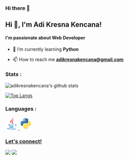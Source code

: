 ### Hi there 👋

<!--
**adikresnakencana/adikresnakencana** is a ✨ _special_ ✨ repository because its `README.md` (this file) appears on your GitHub profile.

Here are some ideas to get you started:

- 🔭 I’m currently working on ...
- 🌱 I’m currently learning Machine Learning
- 👯 I’m looking to collaborate on ...
- 🤔 I’m looking for help with ...
- 💬 Ask me about ...
- 📫 How to reach me: ...
- 😄 Pronouns: ...
- ⚡ Fun fact: ...
-->

<h2 align="left">Hi 👋, I'm Adi Kresna Kencana!</h2>
<h4 align="left">I'm passionate about Web Developer</h4>

- 🌱 I’m currently learning **Python**

- 📫 How to reach me **adikresnakencana@gmail.com**

<h3 align="left">Stats : </h3>

![adikresnakencana's github stats](https://github-readme-stats.vercel.app/api?username=adikresnakencana&show_icons=true&theme=vue-dark)

[![Top Langs](https://github-readme-stats.vercel.app/api/top-langs/?username=adikresnakencana&theme=vue-dark&hide=css,html,php,jupyter%20notebook,javascript,hack,tsql&langs_count=8)](https://github.com/anuraghazra/github-readme-stats)

<h3 align="left">Languages : </h3>
<p align="left"> <a href="https://www.java.com" target="_blank"> <img src="https://github.com/devicons/devicon/blob/master/icons/java/java-original.svg" alt="java" width="40" width="40" height="40"/> </a> <a href="https://www.python.org" target="_blank"> <img src="https://github.com/devicons/devicon/blob/master/icons/python/python-original.svg" alt="python" width="40" height="40"/>  </p>


<h3 align="left">Let's connect! </h3>

[<img src="https://img.shields.io/badge/linkedin-%230077B5.svg?&style=for-the-badge&logo=linkedin&logoColor=white" />](https://www.linkedin.com/in/adikresnakencana/) [<img src = "https://img.shields.io/badge/instagram-%23E4405F.svg?&style=for-the-badge&logo=instagram&logoColor=white">](https://www.instagram.com/adikencana_/)
